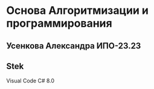# Основа Алгоритмизации и программирования

## Усенкова Александра ИПО-23.23

## Stek
Visual Code
C#
8.0
